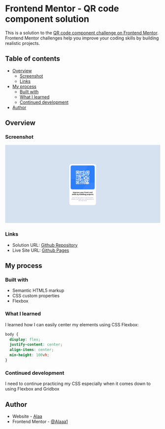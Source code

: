 # Frontend Mentor - QR code component solution

This is a solution to the [QR code component challenge on Frontend Mentor](https://www.frontendmentor.io/challenges/qr-code-component-iux_sIO_H). Frontend Mentor challenges help you improve your coding skills by building realistic projects.

## Table of contents

- [Overview](#overview)
  - [Screenshot](#screenshot)
  - [Links](#links)
- [My process](#my-process)
  - [Built with](#built-with)
  - [What I learned](#what-i-learned)
  - [Continued development](#continued-development)
- [Author](#author)

## Overview

### Screenshot

![](./images/my_work_screenshot.png)

### Links

- Solution URL: [Github Repository](https://github.com/Alaaa1/qr-code-component-main)
- Live Site URL: [Github Pages](https://alaaa1.github.io/qr-code-component-main/)

## My process

### Built with

- Semantic HTML5 markup
- CSS custom properties
- Flexbox

### What I learned

I learned how I can easily center my elements using CSS Flexbox:

```css
body {
  display: flex;
  justify-content: center;
  align-items: center;
  min-height: 100vh;
}
```

### Continued development

I need to continue practicing my CSS especially when it comes down to using Flexbox and Gridbox

## Author

- Website - [Alaa](https://www.your-site.com)
- Frontend Mentor - [@Alaaa1](https://www.frontendmentor.io/profile/Alaaa1)
